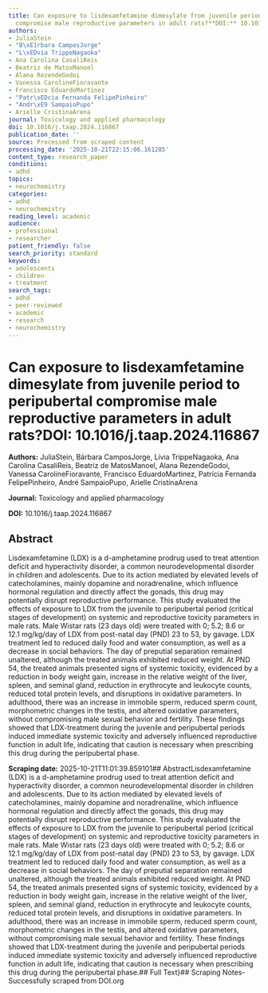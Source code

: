 ```yaml
---
title: Can exposure to lisdexamfetamine dimesylate from juvenile period to peripubertal
  compromise male reproductive parameters in adult rats?**DOI:** 10.1016/j.taap.2024.116867
authors:
- JuliaStein
- "B\xE1rbara CamposJorge"
- "L\xEDvia TrippeNagaoka"
- Ana Carolina CasaliReis
- Beatriz de MatosManoel
- Alana RezendeGodoi
- Vanessa CarolineFioravante
- Francisco EduardoMartinez
- "Patr\xEDcia Fernanda FelipePinheiro"
- "Andr\xE9 SampaioPupo"
- Arielle CristinaArena
journal: Toxicology and applied pharmacology
doi: 10.1016/j.taap.2024.116867
publication_date: ''
source: Processed from scraped content
processing_date: '2025-10-21T22:15:06.161285'
content_type: research_paper
conditions:
- adhd
topics:
- neurochemistry
categories:
- adhd
- neurochemistry
reading_level: academic
audience:
- professional
- researcher
patient_friendly: false
search_priority: standard
keywords:
- adolescents
- children
- treatment
search_tags:
- adhd
- peer-reviewed
- academic
- research
- neurochemistry
---
```


# Can exposure to lisdexamfetamine dimesylate from juvenile period to peripubertal compromise male reproductive parameters in adult rats?**DOI:** 10.1016/j.taap.2024.116867

**Authors:** JuliaStein, Bárbara CamposJorge, Lívia TrippeNagaoka, Ana Carolina CasaliReis, Beatriz de MatosManoel, Alana RezendeGodoi, Vanessa CarolineFioravante, Francisco EduardoMartinez, Patrícia Fernanda FelipePinheiro, André SampaioPupo, Arielle CristinaArena

**Journal:** Toxicology and applied pharmacology

**DOI:** 10.1016/j.taap.2024.116867

## Abstract

Lisdexamfetamine (LDX) is a d-amphetamine prodrug used to treat attention deficit and hyperactivity disorder, a common neurodevelopmental disorder in children and adolescents. Due to its action mediated by elevated levels of catecholamines, mainly dopamine and noradrenaline, which influence hormonal regulation and directly affect the gonads, this drug may potentially disrupt reproductive performance. This study evaluated the effects of exposure to LDX from the juvenile to peripubertal period (critical stages of development) on systemic and reproductive toxicity parameters in male rats. Male Wistar rats (23 days old) were treated with 0; 5.2; 8.6 or 12.1 mg/kg/day of LDX from post-natal day (PND) 23 to 53, by gavage. LDX treatment led to reduced daily food and water consumption, as well as a decrease in social behaviors. The day of preputial separation remained unaltered, although the treated animals exhibited reduced weight. At PND 54, the treated animals presented signs of systemic toxicity, evidenced by a reduction in body weight gain, increase in the relative weight of the liver, spleen, and seminal gland, reduction in erythrocyte and leukocyte counts, reduced total protein levels, and disruptions in oxidative parameters. In adulthood, there was an increase in immobile sperm, reduced sperm count, morphometric changes in the testis, and altered oxidative parameters, without compromising male sexual behavior and fertility. These findings showed that LDX-treatment during the juvenile and peripubertal periods induced immediate systemic toxicity and adversely influenced reproductive function in adult life, indicating that caution is necessary when prescribing this drug during the peripubertal phase.

**Scraping date:** 2025-10-21T11:01:39.859101## AbstractLisdexamfetamine (LDX) is a d-amphetamine prodrug used to treat attention deficit and hyperactivity disorder, a common neurodevelopmental disorder in children and adolescents. Due to its action mediated by elevated levels of catecholamines, mainly dopamine and noradrenaline, which influence hormonal regulation and directly affect the gonads, this drug may potentially disrupt reproductive performance. This study evaluated the effects of exposure to LDX from the juvenile to peripubertal period (critical stages of development) on systemic and reproductive toxicity parameters in male rats. Male Wistar rats (23 days old) were treated with 0; 5.2; 8.6 or 12.1 mg/kg/day of LDX from post-natal day (PND) 23 to 53, by gavage. LDX treatment led to reduced daily food and water consumption, as well as a decrease in social behaviors. The day of preputial separation remained unaltered, although the treated animals exhibited reduced weight. At PND 54, the treated animals presented signs of systemic toxicity, evidenced by a reduction in body weight gain, increase in the relative weight of the liver, spleen, and seminal gland, reduction in erythrocyte and leukocyte counts, reduced total protein levels, and disruptions in oxidative parameters. In adulthood, there was an increase in immobile sperm, reduced sperm count, morphometric changes in the testis, and altered oxidative parameters, without compromising male sexual behavior and fertility. These findings showed that LDX-treatment during the juvenile and peripubertal periods induced immediate systemic toxicity and adversely influenced reproductive function in adult life, indicating that caution is necessary when prescribing this drug during the peripubertal phase.## Full Text}## Scraping Notes- Successfully scraped from DOI.org